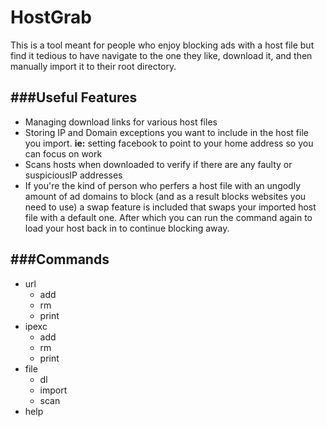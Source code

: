 HostGrab
========
This is a tool meant for people who enjoy blocking ads with a host file but
find it tedious to have navigate to the one they like, download it, and then manually import it to their root directory. 

###Useful Features 
------------------

 - Managing download links for various host files 
 - Storing IP and Domain exceptions you want to include in the host file you import. **ie:** setting facebook to point to your home address so you can focus on work
 - Scans hosts when downloaded to verify if there are any faulty or suspiciousIP addresses
 - If you're the kind of person who perfers a host file with an ungodly amount of ad domains to block (and as a result blocks websites you need to use) a swap feature is included that swaps your imported host file with a default one.  After which you can run the command again to load your host back in to continue blocking away.  


###Commands
-----------
 - url
   - add
   - rm
   - print
 - ipexc
   - add
   - rm
   - print
 - file
   - dl
   - import
   - scan
 - help
